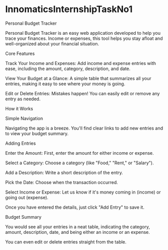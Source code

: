 # InnomaticsInternshipTaskNo1

Personal Budget Tracker

Personal Budget Tracker is an easy web application developed to help you trace your finances. Income or expenses, this tool helps you stay afloat and well-organized about your financial situation.



Core Features

Track Your Income and Expenses: Add income and expense entries with ease, including the amount, category, description, and date.

View Your Budget at a Glance: A simple table that summarizes all your entries, making it easy to see where your money is going.

Edit or Delete Entries: Mistakes happen! You can easily edit or remove any entry as needed.

How it Works

Simple Navigation

Navigating the app is a breeze. You'll find clear links to add new entries and to view your budget summary.



Adding Entries

Enter the Amount: First, enter the amount for either income or expense.

Select a Category: Choose a category (like "Food," "Rent," or "Salary").

Add a Description: Write a short description of the entry.

Pick the Date: Choose when the transaction occurred.

Select Income or Expense: Let us know if it's money coming in (income) or going out (expense).

Once you have entered the details, just click "Add Entry" to save it.

Budget Summary

You would see all your entries in a neat table, indicating the category, amount, description, date, and being either an income or an expense.

You can even edit or delete entries straight from the table.


